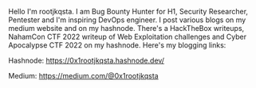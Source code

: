 Hello I'm rootjkqsta. I am Bug Bounty Hunter for H1, Security Researcher, Pentester and I'm inspiring DevOps engineer. I post various blogs on my medium website and on my hashnode. There's a HackTheBox writeups, NahamCon CTF 2022 writeup of Web Exploitation challenges and Cyber Apocalypse CTF 2022 on my hashnode. Here's my blogging links:


Hashnode: https://0x1rootjkqsta.hashnode.dev/


Medium: https://medium.com/@0x1rootjkqsta
 
